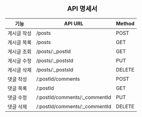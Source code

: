 
## <center>API 명세서</center>

|기능|API URL|Method|
|------|---|---|
|게시글 작성|/posts|POST|
|게시글 목록|/posts|GET|
|게시글 조회|/posts/:_postId|GET|
|게시글 수정|/posts/:_postsId|PUT|
|게시글 삭제|/posts/:_postsId|DELETE|
|댓글 작성|/:postId/comments|POST|
|댓글 목록|/:postId|GET|
|댓글 수정|/:postId/comments/:_commentId|PUT|
|댓글 삭제|/:postId/comments/:_commentId|DELETE|
